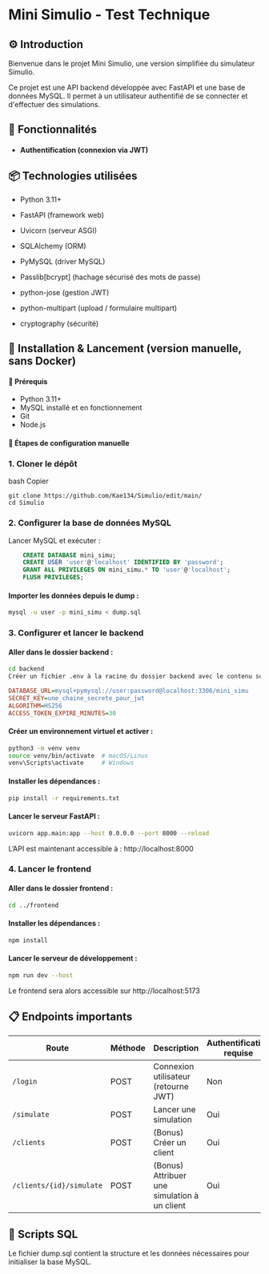 # Mini Simulio - Test Technique
## ⚙️ Introduction
Bienvenue dans le projet Mini Simulio, une version simplifiée du simulateur Simulio.

Ce projet est une API backend développée avec FastAPI et une base de données MySQL. Il permet à un utilisateur authentifié de se connecter et d'effectuer des simulations.

## 🎯 Fonctionnalités
- #### Authentification (connexion via JWT)

## 📦 Technologies utilisées
- Python 3.11+

- FastAPI (framework web)

- Uvicorn (serveur ASGI)

- SQLAlchemy (ORM)

- PyMySQL (driver MySQL)

- Passlib[bcrypt] (hachage sécurisé des mots de passe)

- python-jose (gestion JWT)

- python-multipart (upload / formulaire multipart)

- cryptography (sécurité)


## 🚀 Installation & Lancement (version manuelle, sans Docker)
#### 🔧 Prérequis
- Python 3.11+
- MySQL installé et en fonctionnement
- Git
- Node.js

#### 🧭 Étapes de configuration manuelle
### 1. Cloner le dépôt
bash
Copier
```
git clone https://github.com/Kae134/Simulio/edit/main/
cd Simulio
```
### 2. Configurer la base de données MySQL
Lancer MySQL et exécuter :

```sql
    CREATE DATABASE mini_simu;
    CREATE USER 'user'@'localhost' IDENTIFIED BY 'password';
    GRANT ALL PRIVILEGES ON mini_simu.* TO 'user'@'localhost';
    FLUSH PRIVILEGES;
```
#### Importer les données depuis le dump :

```bash
mysql -u user -p mini_simu < dump.sql
```

### 3. Configurer et lancer le backend

#### Aller dans le dossier backend :

```bash
cd backend
Créer un fichier .env à la racine du dossier backend avec le contenu suivant :
```

```ini
DATABASE_URL=mysql+pymysql://user:password@localhost:3306/mini_simu
SECRET_KEY=une_chaine_secrete_pour_jwt
ALGORITHM=HS256
ACCESS_TOKEN_EXPIRE_MINUTES=30
```

#### Créer un environnement virtuel et activer :

```bash
python3 -m venv venv
source venv/bin/activate  # macOS/Linux
venv\Scripts\activate     # Windows
```

#### Installer les dépendances :

```bash
pip install -r requirements.txt
```

#### Lancer le serveur FastAPI :

```bash
uvicorn app.main:app --host 0.0.0.0 --port 8000 --reload
```
L’API est maintenant accessible à : http://localhost:8000

### 4. Lancer le frontend
#### Aller dans le dossier frontend :

```bash
cd ../frontend
```

#### Installer les dépendances :

```bash
npm install
```

#### Lancer le serveur de développement :

```bash
npm run dev --host
```
Le frontend sera alors accessible sur http://localhost:5173

## 📋 Endpoints importants
| Route                    | Méthode | Description                                  | Authentification requise |
| ------------------------ | ------- | -------------------------------------------- | ------------------------ |
| `/login`                 | POST    | Connexion utilisateur (retourne JWT)         | Non                      |
| `/simulate`              | POST    | Lancer une simulation                        | Oui                      |
| `/clients`               | POST    | (Bonus) Créer un client                      | Oui                      |
| `/clients/{id}/simulate` | POST    | (Bonus) Attribuer une simulation à un client | Oui                      |

## 📄 Scripts SQL
Le fichier dump.sql contient la structure et les données nécessaires pour initialiser la base MySQL.
